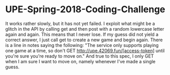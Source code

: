 # UPE-Spring-2018-Coding-Challenge

It works rather slowly, but it has not yet failed. I exploit what might be a glitch in the API by calling get and then post with a random lowercase letter again and again. This means that I never lose. If my guess did not yield a correct answer, I just call get to create a new game and begin again. There is a line in notes saying the following: "The service only supports playing one game at a time, so don't GET http://upe.42069.fun/[access-token] until you're sure you're ready to move on." And true to this spec, I only GET when I am sure I want to move on, namely whenever I've made a single guess.
